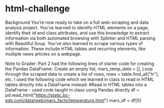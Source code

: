# html-challenge

Background
You’re now ready to take on a full web-scraping and data analysis project. You’ve learned to identify HTML elements on a page, identify their id and class attributes, and use this knowledge to extract information via both automated browsing with Splinter and HTML parsing with Beautiful Soup. You’ve also learned to scrape various types of information. These include HTML tables and recurring elements, like multiple news articles on a webpage.


Note to Grader:
Part 2 had the following lines of starter code for creating the Pandas DataFrame: Create an empty list, mars_temp_date = [], Loop through the scraped data to create a list of rows, rows = table.find_all("tr"), etc. I used the following code which we learned in class to read in HTML tables directly into a DataFrame instead:
#Read in HTML tables into a DataFrame - used code taught in class using Pandas directly
df = pd.read_html("https://static.bc-edx.com/data/web/mars_facts/temperature.html")
mars_df = df[0]
